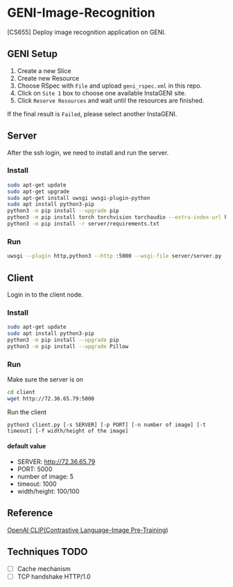 # GENI-Image-Recognition

[CS655] Deploy image recognition application on GENI.

## GENI Setup

1. Create a new Slice
1. Create new Resource
1. Choose RSpec with `File` and upload `geni_rspec.xml` in this repo.
1. Click on `Site 1` box to choose one available InstaGENI site.
1. Click `Reserve Resources` and wait until the resources are finished.

If the final result is `Failed`, please select another InstaGENI.

## Server

After the ssh login, we need to install and run the server.

### Install

```sh
sudo apt-get update
sudo apt-get upgrade
sudo apt-get install uwsgi uwsgi-plugin-python
sudo apt install python3-pip
python3 -m pip install --upgrade pip
python3 -m pip install torch torchvision torchaudio --extra-index-url https://download.pytorch.org/whl/cpu
python3 -m pip install -r server/requirements.txt
```

### Run

```sh
uwsgi --plugin http,python3 --http :5000 --wsgi-file server/server.py --callable app
```

## Client
Login in to the client node.
### Install
``` bash
sudo apt-get update
sudo apt install python3-pip
python3 -m pip install --upgrade pip
python3 -m pip install --upgrade Pillow
```
### Run
Make sure the server is on
``` bash
cd client
wget http://72.36.65.79:5000
```

Run the client
```
python3 client.py [-s SERVER] [-p PORT] [-n number of image] [-t timeout] [-f width/height of the image]
```
#### default value
- SERVER: http://72.36.65.79
- PORT: 5000
- number of image: 5
- timeout: 1000
- width/height: 100/100


## Reference

[OpenAI CLIP(Contrastive Language-Image Pre-Training)](https://github.com/openai/CLIP)

## Techniques TODO

- [ ] Cache mechanism
- [ ] TCP handshake HTTP/1.0

